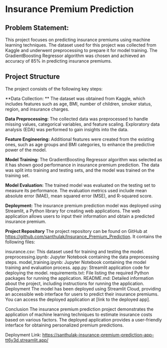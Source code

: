 # Insurance Premium Prediction

## Problem Statement:

This project focuses on predicting insurance premiums using machine learning techniques. The dataset used for this project was collected from Kaggle and underwent preprocessing to prepare it for model training. The GradientBoosting Regressor algorithm was chosen and achieved an accuracy of 85% in predicting insurance premiums.

## Project Structure

The project consists of the following key steps:

**Data Collection: ** The dataset was obtained from Kaggle, which includes features such as age, BMI, number of children, smoker status, region, and insurance charges.

**Data Preprocessing:** The collected data was preprocessed to handle missing values, categorical variables, and feature scaling. Exploratory data analysis (EDA) was performed to gain insights into the data.

**Feature Engineering:** Additional features were created from the existing ones, such as age groups and BMI categories, to enhance the predictive power of the model.

**Model Training:** The GradientBoosting Regressor algorithm was selected as it has shown good performance in insurance premium prediction. The data was split into training and testing sets, and the model was trained on the training set.

**Model Evaluation:** The trained model was evaluated on the testing set to measure its performance. The evaluation metrics used include mean absolute error (MAE), mean squared error (MSE), and R-squared score.

**Deployment:** The insurance premium prediction model was deployed using Streamlit, a Python library for creating web applications. The web application allows users to input their information and obtain a predicted insurance premium.

**Project Repository**
The project repository can be found on GitHub at https://github.com/santhulak/Insurance_Premium_Prediction. It contains the following files:

insurance.csv: This dataset used for training and testing the model.
preprocessing.ipynb: Jupyter Notebook containing the data preprocessing steps.
model_training.ipynb: Jupyter Notebook containing the model training and evaluation process.
app.py: Streamlit application code for deploying the model.
requirements.txt: File listing the required Python packages for running the application.
README.md: Detailed information about the project, including instructions for running the application.
Deployment
The model has been deployed using Streamlit Cloud, providing an accessible web interface for users to predict their insurance premiums. You can access the deployed application at [link to the deployed app].

Conclusion
The insurance premium prediction project demonstrates the application of machine learning techniques to estimate insurance costs based on various factors. The deployed application provides a user-friendly interface for obtaining personalized premium predictions.





Deployment Link:
https://santhulak-insurance-premium-prediction-app-tt6y3d.streamlit.app/
